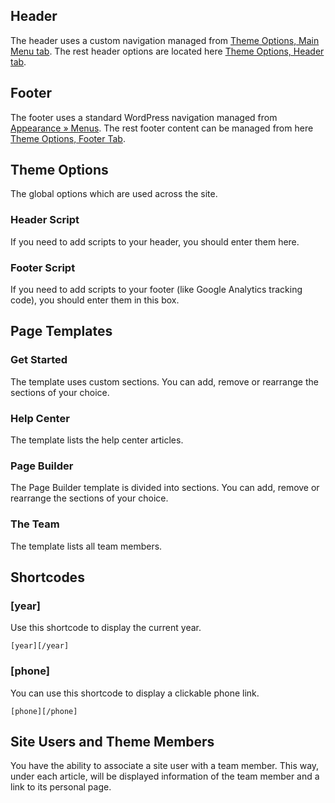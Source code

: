 ## Header
The header uses a custom navigation managed from [Theme Options, Main Menu tab](admin.php?page=crbn-theme-options.php).
The rest header options are located here [Theme Options, Header tab](admin.php?page=crbn-theme-options.php).

## Footer
The footer uses a standard WordPress navigation managed from [Appearance &raquo; Menus](nav-menus.php).
The rest footer content can be managed from here [Theme Options, Footer Tab](admin.php?page=crbn-theme-options.php).

## Theme Options

The global options which are used across the site.

### Header Script

If you need to add scripts to your header, you should enter them here.

### Footer Script

If you need to add scripts to your footer (like Google Analytics tracking code), you should enter them in this box.

## Page Templates

### Get Started

The template uses custom sections. You can add, remove or rearrange the sections of your choice.

### Help Center

The template lists the help center articles.

### Page Builder

The Page Builder template is divided into sections. You can add, remove or rearrange the sections of your choice.

### The Team

The template lists all team members.

## Shortcodes

### [year]

Use this shortcode to display the current year.

	[year][/year]

### [phone]

You can use this shortcode to display a clickable phone link.

    [phone][/phone]

## Site Users and Theme Members

You have the ability to associate a site user with a team member. This way, under each article, will be displayed information of the team member and a link to its personal page.
